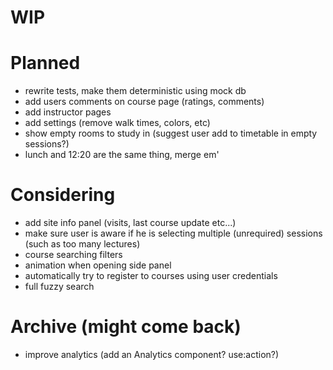 # WIP

# Planned

- rewrite tests, make them deterministic using mock db
- add users comments on course page (ratings, comments)
- add instructor pages
- add settings (remove walk times, colors, etc)
- show empty rooms to study in (suggest user add to timetable in empty sessions?)
- lunch and 12:20 are the same thing, merge em'

# Considering

- add site info panel (visits, last course update etc...)
- make sure user is aware if he is selecting multiple (unrequired) sessions (such as too many lectures)
- course searching filters
- animation when opening side panel
- automatically try to register to courses using user credentials
- full fuzzy search

# Archive (might come back)

- improve analytics (add an Analytics component? use:action?)
